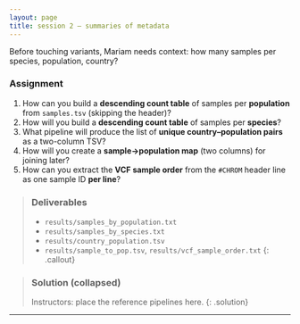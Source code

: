 ```yaml
---
layout: page
title: session 2 — summaries of metadata
---
```


Before touching variants, Mariam needs context: how many samples per species, population, country?

### Assignment
1. How can you build a **descending count table** of samples per **population** from `samples.tsv` (skipping the header)?
2. How will you build a **descending count table** of samples per **species**?
3. What pipeline will produce the list of **unique country–population pairs** as a two-column TSV?
4. How will you create a **sample→population map** (two columns) for joining later?
5. How can you extract the **VCF sample order** from the `#CHROM` header line as one sample ID **per line**?

> ### Deliverables
> - `results/samples_by_population.txt`  
> - `results/samples_by_species.txt`  
> - `results/country_population.tsv`  
> - `results/sample_to_pop.tsv`, `results/vcf_sample_order.txt`
{: .callout}

> ### Solution (collapsed)
> Instructors: place the reference pipelines here.
{: .solution}

---
